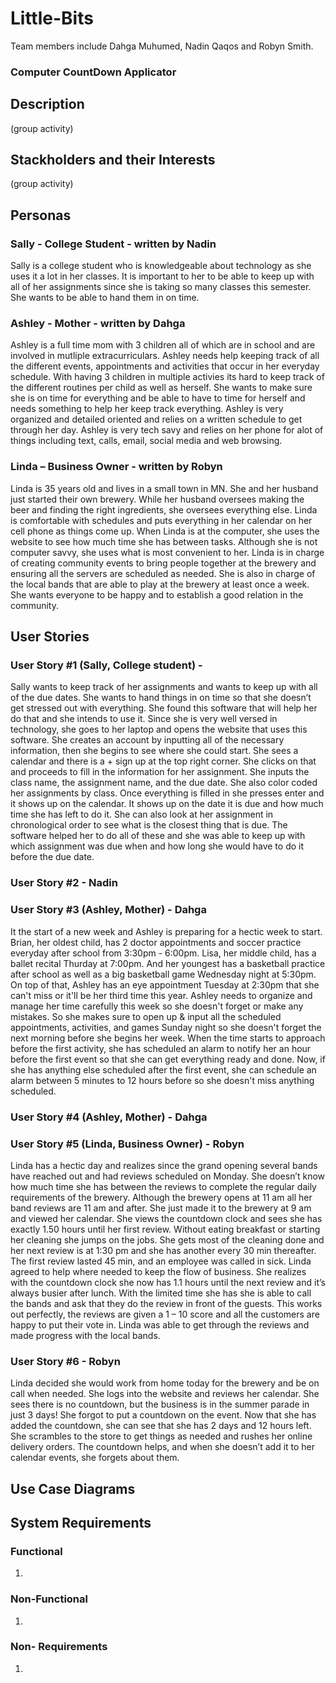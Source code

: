 # Little-Bits
Team members include Dahga Muhumed, Nadin Qaqos and Robyn Smith.

### Computer CountDown Applicator


## Description

(group activity)

## Stackholders and their Interests

(group activity)




## Personas 


### Sally - College Student  - written by Nadin
Sally is a college student who is knowledgeable about technology as she uses it a lot in her classes. It is important to her to be able to keep up with all of her assignments since she is taking so many classes this semester. She wants to be able to hand them in on time. 

### Ashley - Mother - written by Dahga
Ashley is a full time mom with 3 children all of which are in school and are involved in mutliple extracurriculars. Ashley needs help keeping track of all the different events, appointments and activities that occur in her everyday schedule. With having 3 children in multiple activies its hard to keep track of the different routines per child as well as herself. She wants to make sure she is on time for everything and be able to have to time for herself and needs something to help her keep track everything. Ashley is very organized and detailed oriented and relies on a written schedule to get through her day. Ashley is very tech savy and relies on her phone for alot of things including text, calls, email, social media and web browsing. 

### Linda – Business Owner - written by Robyn
Linda is 35 years old and lives in a small town in MN. She and her husband just started their own brewery. While her husband oversees making the beer and finding the right ingredients, she oversees everything else. Linda is comfortable with schedules and puts everything in her calendar on her cell phone as things come up. When Linda is at the computer, she uses the website to see how much time she has between tasks. Although she is not computer savvy, she uses what is most convenient to her. Linda is in charge of creating community events to bring people together at the brewery and ensuring all the servers are scheduled as needed. She is also in charge of the local bands that are able to play at the brewery at least once a week. She wants everyone to be happy and to establish a good relation in the community.

## User Stories 


### User Story #1 (Sally, College student) -
 Sally wants to keep track of her assignments and wants to keep up with all of the due dates. She wants to hand things in on time so that she doesn’t get stressed out with everything. She found this software that will help her do that and she intends to use it. Since she is very well versed in technology, she goes to her laptop and opens the website that uses this software. She creates an account by inputting all of the necessary information, then she begins to see where she could start. She sees a calendar and there is a + sign up at the top right corner. She clicks on that and proceeds to fill in the information for her assignment. She inputs the class name, the assignment name, and the due date. She also color coded her assignments by class. Once everything is filled in she presses enter and it shows up on the calendar. It shows up on the date it is due and how much time she has left to do it. She can also look at her assignment in chronological order to see what is the closest thing that is due. The software helped her to do all of these and she was able to keep up with which assignment was due when and how long she would have to do it before the due date.  

### User Story #2 - Nadin 

### User Story #3 (Ashley, Mother) - Dahga
It the start of a new week and Ashley is preparing for a hectic week to start. Brian, her oldest child, has 2 doctor appointments and soccer practice everyday after school from 3:30pm - 6:00pm. Lisa, her middle child, has a ballet recital Thurday at 7:00pm. And her youngest has a basketball practice after school as well as a big basketball game Wednesday night at 5:30pm. On top of that, Ashley has an eye appointment Tuesday at 2:30pm that she can't miss or it'll be her third time this year. Ashley needs to organize and manage her time carefully this week so she doesn't forget or make any mistakes. So she makes sure to open up & input all the scheduled appointments, activities, and games Sunday night so she doesn't forget the next morning before she begins her week. When the time starts to approach before the first activity, she has scheduled an alarm to notify her an hour before the first event so that she can get everything ready and done. Now, if she has anything else scheduled after the first event, she can schedule an alarm between 5 minutes to 12 hours before so she doesn't miss anything scheduled. 


### User Story #4 (Ashley, Mother) - Dahga 


### User Story #5 (Linda, Business Owner) - Robyn 
Linda has a hectic day and realizes since the grand opening several bands have reached out and had reviews scheduled on Monday. She doesn’t know how much time she has between the reviews to complete the regular daily requirements of the brewery. Although the brewery opens at 11 am all her band reviews are 11 am and after. She just made it to the brewery at 9 am and viewed her calendar. She views the countdown clock and sees she has exactly 1.50 hours until her first review. Without eating breakfast or starting her cleaning she jumps on the jobs. She gets most of the cleaning done and her next review is at 1:30 pm and she has another every 30 min thereafter. The first review lasted 45 min, and an employee was called in sick. Linda agreed to help where needed to keep the flow of business. She realizes with the countdown clock she now has 1.1 hours until the next review and it’s always busier after lunch. With the limited time she has she is able to call the bands and ask that they do the review in front of the guests. This works out perfectly, the reviews are given a 1 – 10 score and all the customers are happy to put their vote in. Linda was able to get through the reviews and made progress with the local bands.
### User Story #6 - Robyn 
Linda decided she would work from home today for the brewery and be on call when needed. She logs into the website and reviews her calendar. She sees there is no countdown, but the business is in the summer parade in just 3 days! She forgot to put a countdown on the event. Now that she has added the countdown, she can see that she has 2 days and 12 hours left. She scrambles to the store to get things as needed and rushes her online delivery orders. The countdown helps, and when she doesn’t add it to her calendar events, she forgets about them.

## Use Case Diagrams



## System Requirements 



### Functional 

1. 

### Non-Functional 

1. 

### Non- Requirements 
1.

